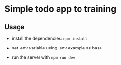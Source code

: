 # Simple todo app to training

## Usage

- install the dependencies: `npm install`

- set .env variable using .env.example as base

- run the server with `npm run dev`

